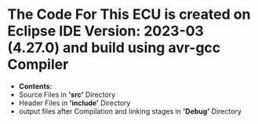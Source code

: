 # The Code For This ECU is created on Eclipse IDE Version: 2023-03 (4.27.0) and build using avr-gcc Compiler
- **Contents:**
- Source Files in **'src'** Directory
- Header Files in **'include'** Directory
- output files after Compilation and linking stages in **'Debug'** Directory
